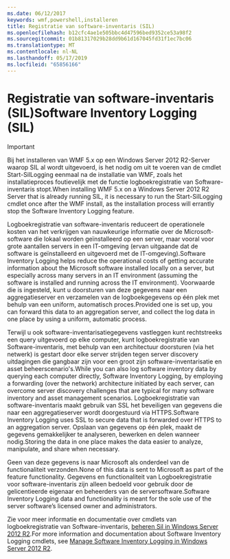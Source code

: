 ```yaml
---
ms.date: 06/12/2017
keywords: wmf,powershell,installeren
title: Registratie van software-inventaris (SIL)
ms.openlocfilehash: b12cfc4ae1e505bbc4d47596bed9352ce53a98f2
ms.sourcegitcommit: 01b81317029b28dd9b61d167045fd31f1ec7bc06
ms.translationtype: MT
ms.contentlocale: nl-NL
ms.lasthandoff: 05/17/2019
ms.locfileid: "65856166"
---
```

# <a name="software-inventory-logging-sil"></a><span data-ttu-id="3518a-103">Registratie van software-inventaris (SIL)</span><span class="sxs-lookup"><span data-stu-id="3518a-103">Software Inventory Logging (SIL)</span></span>

> [!IMPORTANT]
> <span data-ttu-id="3518a-104">Bij het installeren van WMF 5.x op een Windows Server 2012 R2-Server waarop SIL al wordt uitgevoerd, is het nodig om uit te voeren van de cmdlet Start-SilLogging eenmaal na de installatie van WMF, zoals het installatieproces foutievelijk met de functie logboekregistratie van Software-inventaris stopt.</span><span class="sxs-lookup"><span data-stu-id="3518a-104">When installing WMF 5.x on a Windows Server 2012 R2 Server that is already running SIL, it is necessary to run the Start-SilLogging cmdlet once after the WMF install, as the installation process will errantly stop the Software Inventory Logging feature.</span></span>

<span data-ttu-id="3518a-105">Logboekregistratie van software-inventaris reduceert de operationele kosten van het verkrijgen van nauwkeurige informatie over de Microsoft-software die lokaal worden geïnstalleerd op een server, maar vooral voor grote aantallen servers in een IT-omgeving (ervan uitgaande dat de software is geïnstalleerd en uitgevoerd met de IT-omgeving).</span><span class="sxs-lookup"><span data-stu-id="3518a-105">Software Inventory Logging helps reduce the operational costs of getting accurate information about the Microsoft software installed locally on a server, but especially across many servers in an IT environment (assuming the software is installed and running across the IT environment).</span></span> <span data-ttu-id="3518a-106">Voorwaarde die is ingesteld, kunt u doorsturen van deze gegevens naar een aggregatieserver en verzamelen van de logboekgegevens op één plek met behulp van een uniform, automatisch proces.</span><span class="sxs-lookup"><span data-stu-id="3518a-106">Provided one is set up, you can forward this data to an aggregation server, and collect the log data in one place by using a uniform, automatic process.</span></span>

<span data-ttu-id="3518a-107">Terwijl u ook software-inventarisatiegegevens vastleggen kunt rechtstreeks een query uitgevoerd op elke computer, kunt logboekregistratie van Software-inventaris, met behulp van een architectuur doorsturen (via het netwerk) is gestart door elke server strijden tegen server discovery uitdagingen die gangbaar zijn voor een groot zijn software-inventarisatie en asset beheerscenario's.</span><span class="sxs-lookup"><span data-stu-id="3518a-107">While you can also log software inventory data by querying each computer directly, Software Inventory Logging, by employing a forwarding (over the network) architecture initiated by each server, can overcome server discovery challenges that are typical for many software inventory and asset management scenarios.</span></span> <span data-ttu-id="3518a-108">Logboekregistratie van software-inventaris maakt gebruik van SSL het beveiligen van gegevens die naar een aggregatieserver wordt doorgestuurd via HTTPS.</span><span class="sxs-lookup"><span data-stu-id="3518a-108">Software Inventory Logging uses SSL to secure data that is forwarded over HTTPS to an aggregation server.</span></span> <span data-ttu-id="3518a-109">Opslaan van gegevens op één plek, maakt de gegevens gemakkelijker te analyseren, bewerken en delen wanneer nodig.</span><span class="sxs-lookup"><span data-stu-id="3518a-109">Storing the data in one place makes the data easier to analyze, manipulate, and share when necessary.</span></span>

<span data-ttu-id="3518a-110">Geen van deze gegevens is naar Microsoft als onderdeel van de functionaliteit verzonden.</span><span class="sxs-lookup"><span data-stu-id="3518a-110">None of this data is sent to Microsoft as part of the feature functionality.</span></span> <span data-ttu-id="3518a-111">Gegevens en functionaliteit van Logboekregistratie voor software-inventaris zijn alleen bedoeld voor gebruik door de gelicentieerde eigenaar en beheerders van de serversoftware.</span><span class="sxs-lookup"><span data-stu-id="3518a-111">Software Inventory Logging data and functionality is meant for the sole use of the server software’s licensed owner and administrators.</span></span>

<span data-ttu-id="3518a-112">Zie voor meer informatie en documentatie over cmdlets van logboekregistratie van Software-inventaris, [beheren Sil in Windows Server 2012 R2](/previous-versions/windows/it-pro/windows-server-2012-R2-and-2012/dn383584(v=ws.11)).</span><span class="sxs-lookup"><span data-stu-id="3518a-112">For more information and documentation about Software Inventory Logging cmdlets, see [Manage Software Inventory Logging in Windows Server 2012 R2](/previous-versions/windows/it-pro/windows-server-2012-R2-and-2012/dn383584(v=ws.11)).</span></span>
